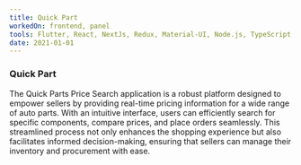 ```yaml
---
title: Quick Part
workedOn: frontend, panel
tools: Flutter, React, NextJs, Redux, Material-UI, Node.js, TypeScript, WordPress API
date: 2021-01-01
---
```


### Quick Part

The Quick Parts Price Search application is a robust platform designed to empower sellers by providing real-time pricing information for a wide range of auto parts. With an intuitive interface, users can efficiently search for specific components, compare prices, and place orders seamlessly. This streamlined process not only enhances the shopping experience but also facilitates informed decision-making, ensuring that sellers can manage their inventory and procurement with ease.
